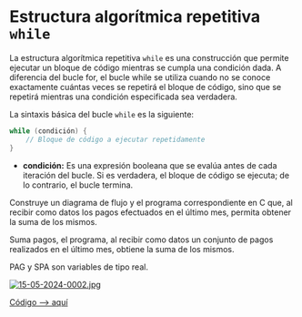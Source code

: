 # Estructura algorítmica repetitiva `while`

La estructura algorítmica repetitiva `while` es una construcción que permite ejecutar un bloque de código mientras se cumpla una condición dada. A diferencia del bucle for, el bucle while se utiliza cuando no se conoce exactamente cuántas veces se repetirá el bloque de código, sino que se repetirá mientras una condición especificada sea verdadera.

La sintaxis básica del bucle `while` es la siguiente:

```c
while (condición) {
    // Bloque de código a ejecutar repetidamente
}
```

- **condición:** Es una expresión booleana que se evalúa antes de cada iteración del bucle. Si es verdadera, el bloque de código se ejecuta; de lo contrario, el bucle termina.

Construye un diagrama de flujo y el programa correspondiente en C que, al recibir como datos los pagos efectuados en el último mes, permita obtener la suma
de los mismos. 


Suma pagos, el programa, al recibir como datos un conjunto de pagos realizados en el último mes, obtiene la suma de los mismos.

PAG y SPA son variables de tipo real.

[![15-05-2024-0002.jpg](https://i.postimg.cc/NjHwThNh/15-05-2024-0002.jpg)](https://postimg.cc/FYNq565G)

[Código --> aquí](while.c)